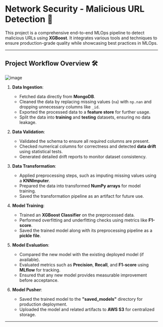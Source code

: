 
# Network Security - Malicious URL Detection 🚀

This project is a comprehensive end-to-end MLOps pipeline to detect malicious URLs using **XGBoost**. It integrates various tools and techniques to ensure production-grade quality while showcasing best practices in MLOps.

---
## **Project Workflow Overview** 🛠️
![image](https://github.com/user-attachments/assets/95214838-6af5-48d2-b7d7-9ee35a835848)



1. **Data Ingestion**:
   - Fetched data directly from **MongoDB**.
   - Cleaned the data by replacing missing values (`na`) with `np.nan` and dropping unnecessary columns like `_id`.
   - Exported the processed data to a **feature store** for further usage.
   - Split the data into **training** and **testing** datasets, ensuring no data leakage.

2. **Data Validation**:
   - Validated the schema to ensure all required columns are present.
   - Checked numerical columns for correctness and detected **data drift** using statistical tests.
   - Generated detailed drift reports to monitor dataset consistency.

3. **Data Transformation**:
   - Applied preprocessing steps, such as imputing missing values using a **KNNImputer**.
   - Prepared the data into transformed **NumPy arrays** for model training.
   - Saved the transformation pipeline as an artifact for future use.

4. **Model Training**:
   - Trained an **XGBoost Classifier** on the preprocessed data.
   - Performed overfitting and underfitting checks using metrics like **F1-score**.
   - Saved the trained model along with its preprocessing pipeline as a **pickle file**.

5. **Model Evaluation**:
   - Compared the new model with the existing deployed model (if available).
   - Evaluated metrics such as **Precision**, **Recall**, and **F1-score** using **MLflow** for tracking.
   - Ensured that any new model provides measurable improvement before acceptance.

6. **Model Pusher**:
   - Saved the trained model to the **"saved_models"** directory for production deployment.
   - Uploaded the model and related artifacts to **AWS S3** for centralized storage.

---
